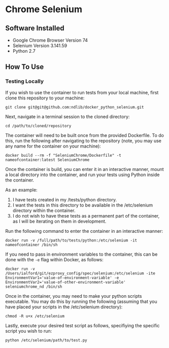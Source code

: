 # Chrome Selenium

## Software Installed

* Google Chrome Browser Version 74
* Selenium Version 3.141.59
* Python 2.7

## How To Use

### Testing Locally

If you wish to use the container to run tests from your local machine, first clone this repository to your machine:

```console
git clone git@git@github.com:ndlib/docker_python_selenium.git
```

Next, navigate in a terminal session to the cloned directory:

```console
cd /path/to/cloned/repository
```

The container will need to be built once from the provided Dockerfile. To do this, run the following after navigating to the repository (note, you may use any name for the container on your machine):

```console
docker build --rm -f "SeleniumChrome/Dockerfile" -t nameofcontainer:latest SeleniumChrome
```

Once the container is build, you can enter it in an interactive manner, mount a local directory into the container, and run your tests using Python inside the container.

As an example:

1. I have tests created in my /tests/python directory.
1. I want the tests in this directory to be available in the /etc/selenium directory within the container.
1. I do not wish to have these tests as a permanent part of the container, as I will be iterating on them in development.

Run the following command to enter the container in an interactive manner:

```console
docker run -v /full/path/to/tests/python:/etc/selenium -it nameofcontainer /bin/sh
```

If you need to pass in environment variables to the container, this can be done with the `-e` flag within Docker, as follows:

```console
docker run -v /Users/ialford/git/ezproxy_config/spec/selenium:/etc/selenium -ite EnvironmentVar1='value-of-environment-variable' -e EnvironmentVar2='value-of-other-environment-variable' seleniumchrome_nd /bin/sh
```

Once in the container, you may need to make your python scripts executable. You may do this by running the following (assuming that you have placed your scripts in the /etc/selenium directory):

```console
chmod -R u+x /etc/selenium
```

Lastly, execute your desired test script as follows, specifiying the specific script you wish to run:

```console
python /etc/selenium/path/to/test.py
```
